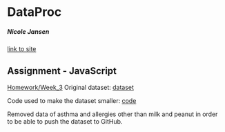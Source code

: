 # DataProc
##### Nicole Jansen
[link to site](https://nicoleajansen.github.io/DataProc/)


## Assignment - JavaScript
[Homework/Week_3](homework/Week_3/index.html)
Original dataset: [dataset](doi.org/10.5281/zenodo.44529)

Code used to make the dataset smaller: [code](homework/Week_3/tinyfyCSV.py)
  
  Removed data of asthma and allergies other than milk and peanut in order to be able to push the dataset to GitHub.
